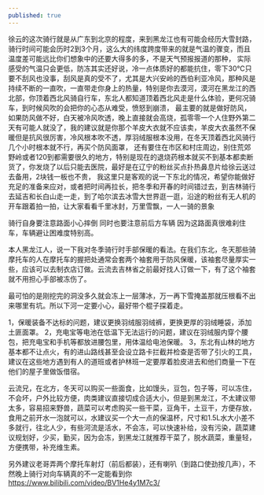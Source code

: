 ```yaml
---
published: true
---
```


徐云的这次骑行就是从广东到北京的程度，来到黑龙江也有可能会经历大雪封路，骑行时间可能会历时2到3个月，这么大的纬度跨度带来的就是气温的骤变，而且温度差可能远比你们想象中的还要大得多的多，不是天气预报报道的那种，
实际感受的气温只会更低，防冻其实还好说，冷一点体质好的都能抗住，零下30℃只要不刮风也没事，刮风是真的受不了，尤其是大兴安岭的西伯利亚冷风，那种风是持续不断的一直吹，一直带走你身上的热量，特别是你去漠河，漠河在黑龙江的西北部，你顶着西北风骑自行车，东北人都知道顶着西北风走是什么体验，更何况骑车，到时候风吹的会把你的心态从难受，愤怒到崩溃，
最主要的就是做好防风，如果防风做不好，白天被冷风吹透，晚上直接就会高烧，孤零零一个人住野外第二天有可能人就没了，我的建议就是你那个羊皮大衣就不应该卖，羊皮大衣虽然不保暖但是抗风很厉害，冷风根本吹不透，厚羽绒服根本没用，在冬天顶着西北风骑行几个小时根本就不行，再买个防风面罩，
还有要住在市区和村庄周边，别住荒郊野岭或者120到都需要很久的地方，特别是现在的退烧药根本就买不到基本都卖断货了，你发烧了以后只能去医院，最好是在辽宁的粉丝买点扑热鼻息片给徐云送过去备用，2块钱一板也不贵，
我这里只是客观的说一下东北的情况，希望你能做好充足的准备来应对，或者把时间再拉长，把冬季和开春的时间错过去，到吉林骑行去延吉和长白山走一走，到了哈尔滨去冰雪大世界逛一逛，沿途的粉丝有无人机的开车跟着拍一拍，让大家看看千里冰封，万里雪飘，一人一骑的景象

骑行自身要注意路面小心摔倒 同时也要注意前后方车辆 因为这路面真很难刹住车，车辆避让困难度特别高。

本人黑龙江人，说一下我对冬季骑行时手部保暖的看法。在我们东北，冬天那些骑摩托车的人在摩托车的握把处通常会套两个袖套用于防风保暖，该袖套尽量厚实一些，应该可以去制衣店订做。云流去吉林省之前最好找人订做一下，有了这个袖套就不用担心手部被冻伤了。

最可怕的是刚挖完的洞没多久就会冻上一层薄冰，万一再下雪掩盖那就压根看不出来哪里有坑。所以下河一定要小心，最好带个棍子探着走。

1，保暖装备不达标的问题，建议更换羽绒服羽绒裤，更换更厚的羽绒睡袋，添加土匪面罩。
2，充电宝等电池在低温下无法运行的问题，建议在羽绒服内穿个腰包，把充电宝和手机等都放进腰包里，用体温给电池保暖。
3，东北有山林的地方基本都不让点火，有的进山路线甚至会设立路卡拦截并检查是否带了引火的工具，建议在这些地方遇到有人的道班或者护林班一定要厚着脸皮进去和他们商量一下在他们的屋子里做饭借宿。

云流兄，在北方，冬天可以购买一些面食，比如馒头，豆包，包子等，可以冻住，不会坏，户外比较方便，肉类建议直接切成合适大小，但是到黑龙江，不太建议带太多，容易招来野兽，蔬菜可以考虑购买一些干菜，豆角干，土豆干，方便存放，食用之前开水一泡就可以，水建议买一个大一点的保温杯，尺寸和1.5L水大小差不多就行，往北人少，有些河流是活水，不会冻，可以快速补给，没有污染，蔬菜建议规划好，少买，勤买，因为会冻，到黑龙江就推荐干菜了，脱水蔬菜，重量轻，方便携带，补充维生素。

另外建议老哥弄两个摩托车射灯（前后都装），还有喇叭（到路口使劲按几声），不然晚上骑行对向车辆真的不一定能看到你
  https://www.bilibili.com/video/BV1He4y1M7c3/
